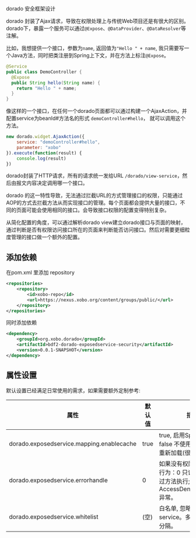  dorado 安全框架设计

dorado 封装了Ajax请求，导致在权限处理上与传统Web项目还是有很大的区别。dorado下，暴露一个服务可以通过`@Expose`、`@DataProvider`、`@DataResolver`等注解。

比如，我想提供一个接口，参数为`name`, 返回值为`"Hello " + name`, 我只需要写一个Java方法，同时把类注册到Spring上下文，并在方法上标注`@Expose`。
```Java
@Service
public class DemoController {
  @Expose
  public String hello(String name) {
    return "Hello " + name;
  }
}
```
像这样的一个接口，在任何一个dorado页面都可以通过构建一个AjaxAction，并配置service为beanId#方法名的形式 `demoController#hello`， 就可以调用这个方法。

```JavaScript
new dorado.widget.AjaxAction({
    service: "demoController#hello",
    parameter: "xobo"
}).execute(function(result) {
    console.log(result)
})
```

dorado封装了HTTP请求，所有的请求统一发给URL `/dorado/view-service`，然后由报文内容决定调用哪一个接口。

dorado 的这一特性导致，无法通过拦截URL的方式管理接口的权限，只能通过AOP的方式去拦截方法从而实现接口的管理。每个页面都会提供大量的接口，不同的页面可能会使用相同的接口。会导致接口权限的配置变得特别复杂。

从简化配置的角度，可以通过解析dorado view建立dorado接口与页面的映射，通过判断是否有权限访问接口所在的页面来判断能否访问接口。然后对需要更细粒度管理的接口做一个额外的配置。


## 添加依赖
在pom.xml 里添加 repository
```XML
<repositories>
	<repository>
		<id>xobo-repo</id>
		<url>https://nexus.xobo.org/content/groups/public/</url>
	</repository>
</repositories>
```
同时添加依赖
```XML
<dependency>
    <groupId>org.xobo.dorado</groupId>
    <artifactId>bdf2-dorado-exposedservice-security</artifactId>
    <version>0.0.1-SNAPSHOT</version>
</dependency>
```
## 属性设置
默认设置已经满足日常使用的需求，如果需要额外定制参考:

| 属性 | 默认值 | 描述 |
|---|---|---|
| dorado.exposedservice.mapping.enablecache |true  |  true, 启用Spring Cache; false 不使用缓存，每次重新加载(很慢)。|
| dorado.exposedservice.errorhandle |0  | 如果没有权限时，对应的行为：0 只记录日志; 1 跳过方法执行; 2 抛出 AccessDeniedException 异常。 |
| dorado.exposedservice.whitelist |  (空)|  白名单, 忽略权限拦截的service。多个service用`,`分隔。|


